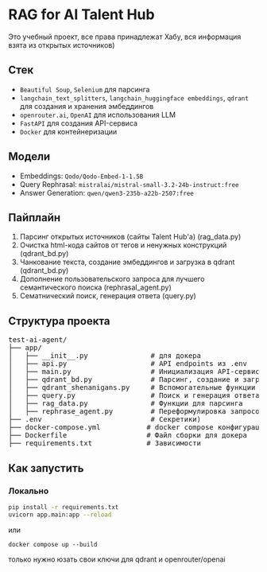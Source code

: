 # RAG for AI Talent Hub

Это учебный проект, все права принадлежат Хабу, вся информация взята из открытых источников)

## Стек

- ``Beautiful Soup``, ``Selenium`` для парсинга
- ``langchain_text_splitters``, ``langchain_huggingface embeddings``, ``qdrant`` для создания и хранения эмбеддингов
- ``openrouter.ai``, ``OpenAI`` для использования LLM
- ``FastAPI`` для создания API-сервиса
- ``Docker`` для контейнеризации

## Модели

- Embeddings: ``Qodo/Qodo-Embed-1-1.5B``
- Query Rephrasal: ``mistralai/mistral-small-3.2-24b-instruct:free``
- Answer Generation: ``qwen/qwen3-235b-a22b-2507:free``

## Пайплайн
1. Парсинг открытых источников (сайты Talent Hub'a) (rag_data.py)
2. Очистка html-кода сайтов от тегов и ненужных конструкций (qdrant_bd.py)
3. Чанкование текста, создание эмбеддингов и загрузка в qdrant (qdrant_bd.py)
4. Дополнение пользовательского запроса для лучшего семантического поиска (rephrasal_agent.py)
5. Сематнический поиск, генерация ответа (query.py)

## Структура проекта
<pre>
test-ai-agent/
├── app/
│   ├── __init__.py               # для докера
│   ├── api.py                    # API endpoints из .env
│   ├── main.py                   # Инициализация API-сервиса
│   ├── qdrant_bd.py              # Парсинг, создание и загрузка эмбеддингов в Qdrant
│   ├── qdrant_shenanigans.py     # Вспомогательные функции для работы с Qdrant
│   ├── query.py                  # Поиск и генерация ответа
│   ├── rag_data.py               # Функции для парсинга
│   ├── rephrase_agent.py         # Переформулировка запросов пользователя (для улучшения семантического поиска по бд)
├── .env                          # Секретики)
├── docker-compose.yml           # docker compose конфигурация
├── Dockerfile                   # Файл сборки для докера
├── requirements.txt             # Зависимости
</pre>

## Как запустить
### Локально
```bash
pip install -r requirements.txt
uvicorn app.main:app --reload
```
или
```docker
docker compose up --build
```
только нужно юзать свои ключи для qdrant и openrouter/openai

